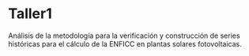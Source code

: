 # Taller1
Análisis de la metodología para la verificación y construcción de series históricas para el cálculo de la ENFICC en plantas solares fotovoltaicas.

